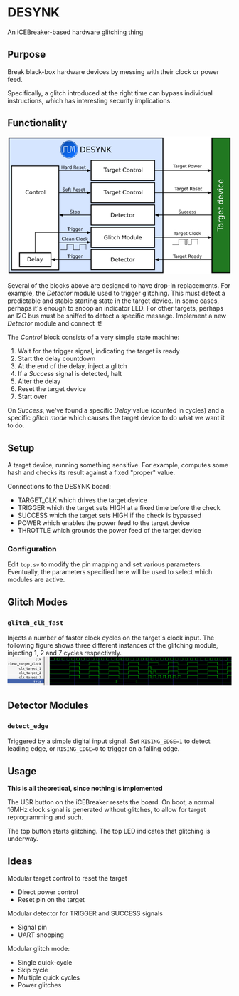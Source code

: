 # DESYNK

An iCEBreaker-based hardware glitching thing

## Purpose

Break black-box hardware devices by messing with their clock or power feed.

Specifically, a glitch introduced at the right time can bypass individual instructions,
which has interesting security implications.

## Functionality
![Block diagram of DESYNK](doc/block.png)

Several of the blocks above are designed to have drop-in replacements. For
example, the _Detector_ module used to trigger glitching. This must detect a
predictable and stable starting state in the target device. In some cases,
perhaps it's enough to snoop an indicator LED. For other targets, perhaps an
I2C bus must be sniffed to detect a specific message. Implement a new
_Detector_ module and connect it!

The _Control_ block consists of a very simple state machine:
1. Wait for the trigger signal, indicating the target is ready
2. Start the delay countdown
3. At the end of the delay, inject a glitch
4. If a _Success_ signal is detected, halt
5. Alter the delay
6. Reset the target device
7. Start over

On _Success_, we've found a specific _Delay_ value (counted in cycles) and a
specific _glitch mode_ which causes the target device to do what we want it to
do.

## Setup

A target device, running something sensitive. For example, computes some hash and checks its result against a fixed "proper" value.

Connections to the DESYNK board:

* TARGET_CLK which drives the target device
* TRIGGER which the target sets HIGH at a fixed time before the check
* SUCCESS which the target sets HIGH if the check is bypassed
* POWER which enables the power feed to the target device
* THROTTLE which grounds the power feed of the target device

### Configuration
Edit `top.sv` to modify the pin mapping and set various parameters. Eventually, the parameters specified here will be used to select which modules are active.

## Glitch Modes
### `glitch_clk_fast`
Injects a number of faster clock cycles on the target's clock input. The following figure shows three different
instances of the glitching module, injecting 1, 2 and 7 cycles respectively.
![Example of fast-clock glitching](doc/glitch_clock.png)


## Detector Modules
### `detect_edge`
Triggered by a simple digital input signal. Set `RISING_EDGE=1` to detect leading edge, or `RISING_EDGE=0` to trigger on a falling edge.


## Usage
**This is all theoretical, since nothing is implemented**

The USR button on the iCEBreaker resets the board. On boot, a normal 16MHz clock signal is generated without glitches,
to allow for target reprogramming and such.

The top button starts glitching. The top LED indicates that glitching is underway.


## Ideas

Modular target control to reset the target
* Direct power control
* Reset pin on the target

Modular detector for TRIGGER and SUCCESS signals
* Signal pin
* UART snooping

Modular glitch mode:
* Single quick-cycle
* Skip cycle
* Multiple quick cycles
* Power glitches

